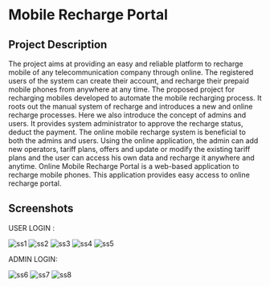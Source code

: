 # Mobile Recharge Portal

## Project Description

The project aims at providing an easy and reliable platform to recharge mobile of any telecommunication company through online. The registered users of the system can create their account, and recharge their prepaid mobile phones from anywhere at any time. The proposed project for recharging mobiles developed to automate the mobile recharging process. It roots out the manual system of recharge and introduces a new and online recharge processes. Here we also introduce the concept of admins and users. It provides system administrator to approve the recharge status, deduct the payment. The online mobile recharge system is beneficial to both the admins and users. Using the online application, the admin can add new operators, tariff plans, offers and update or modify the existing tariff plans and the user can access his own data and recharge it anywhere and anytime. Online Mobile Recharge Portal is a web-based application to recharge mobile phones. This application provides easy access to online recharge portal.

## Screenshots

USER LOGIN :

![ss1](https://user-images.githubusercontent.com/44207452/67656508-fcd9c500-f979-11e9-9a84-9fd69d283b88.jpg)
![ss2](https://user-images.githubusercontent.com/44207452/67656500-fba89800-f979-11e9-819d-d9524caa421b.jpg)
![ss3](https://user-images.githubusercontent.com/44207452/67656501-fc412e80-f979-11e9-9622-b4b7a4de37a0.jpg)
![ss4](https://user-images.githubusercontent.com/44207452/67656502-fc412e80-f979-11e9-8284-37144bcf21a7.jpg)
![ss5](https://user-images.githubusercontent.com/44207452/67656503-fc412e80-f979-11e9-9578-7caa92baa61a.jpg)

ADMIN LOGIN:

![ss6](https://user-images.githubusercontent.com/44207452/67656505-fc412e80-f979-11e9-8803-5871ba166ca4.jpg)
![ss7](https://user-images.githubusercontent.com/44207452/67656506-fcd9c500-f979-11e9-9e2f-78829b9216d3.jpg)
![ss8](https://user-images.githubusercontent.com/44207452/67656507-fcd9c500-f979-11e9-9f62-875a77d34d12.jpg)
